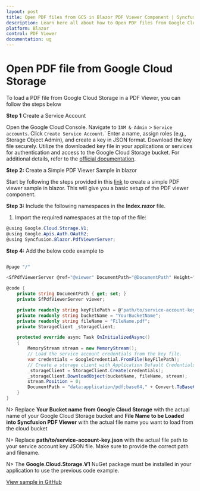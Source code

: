 ```yaml
---
layout: post
title: Open PDF files from GCS in Blazor PDF Viewer Component | Syncfusion
description: Learn here all about how to Open PDF files from Google Cloud Storage in Syncfusion Blazor PDF Viewer component and much more details.
platform: Blazor
control: PDF Viewer
documentation: ug
---
```


# Open PDF file from Google Cloud Storage

To load a PDF file from Google Cloud Storage in a PDF Viewer, you can follow the steps below

**Step 1** Create a Service Account

Open the Google Cloud Console. Navigate to `IAM & Admin` > `Service accounts`. Click `Create Service Account`.` Enter a name, assign roles (e.g., Storage Object Admin), and create a key in JSON format. Download the key file securely. Utilize the downloaded key file in your applications or services for authentication and access to the Google Cloud Storage bucket. For additional details, refer to the [official documentation](https://cloud.google.com/iam/docs/service-accounts-create).

**Step 2:** Create a Simple PDF Viewer Sample in blazor

Start by following the steps provided in this [link](https://blazor.syncfusion.com/documentation/pdfviewer/getting-started/server-side-application) to create a simple PDF viewer sample in blazor. This will give you a basic setup of the PDF viewer component.

**Step 3:** Include the following namespaces in the **Index.razor** file.

1. Import the required namespaces at the top of the file:

```csharp
@using Google.Cloud.Storage.V1;
@using Google.Apis.Auth.OAuth2;
@using Syncfusion.Blazor.PdfViewerServer;
```

**Step 4:** Add the below code example to

```csharp

@page "/"

<SfPdfViewerServer @ref="@viewer" DocumentPath="@DocumentPath" Height="500px" Width="1060px"></SfPdfViewerServer>

@code {
    private string DocumentPath { get; set; }
    private SfPdfViewerServer viewer;

    private readonly string keyFilePath = @"path/to/service-account-key.json";
    private readonly string bucketName = "YourBucketName";
    private readonly string fileName = "FileName.pdf";
    private StorageClient _storageClient;

    protected override async Task OnInitializedAsync()
    {
        MemoryStream stream = new MemoryStream();
        // Load the service account credentials from the key file.
        var credentials = GoogleCredential.FromFile(keyFilePath);
        // Create a storage client with Application Default Credentials
        _storageClient = StorageClient.Create(credentials);
        _storageClient.DownloadObject(bucketName, fileName, stream);
        stream.Position = 0;
        DocumentPath = "data:application/pdf;base64," + Convert.ToBase64String(stream.ToArray());
    }
}
```

N> Replace **Your Bucket name from Google Cloud Storage** with the actual name of your Google Cloud Storage bucket and **File Name to be Loaded into Syncfusion PDF Viewer** with the actual file name you want to load from the cloud bucket

N> Replace **path/to/service-account-key.json** with the actual file path to your service account key JSON file. Make sure to provide the correct path and filename.

N> The **Google.Cloud.Storage.V1** NuGet package must be installed in your application to use the previous code example.

[View sample in GitHub](https://github.com/SyncfusionExamples/open-save-pdf-documents-in-google-cloud-storage)